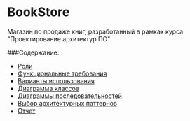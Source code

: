 BookStore
=========

Магазин по продаже книг, разработанный в рамках курса "Проектирование архитектур ПО".

###Содержание:
* [Роли](https://github.com/Snowball239/BookStore/wiki/%D0%A0%D0%BE%D0%BB%D0%B8)
* [Функциональные требования](https://github.com/Snowball239/BookStore/wiki/%D0%A4%D1%83%D0%BD%D0%BA%D1%86%D0%B8%D0%BE%D0%BD%D0%B0%D0%BB%D1%8C%D0%BD%D1%8B%D0%B5-%D1%82%D1%80%D0%B5%D0%B1%D0%BE%D0%B2%D0%B0%D0%BD%D0%B8%D1%8F)
* [Варианты использования](https://github.com/Snowball239/BookStore/wiki/%D0%92%D0%B0%D1%80%D0%B8%D0%B0%D0%BD%D1%82%D1%8B-%D0%B8%D1%81%D0%BF%D0%BE%D0%BB%D1%8C%D0%B7%D0%BE%D0%B2%D0%B0%D0%BD%D0%B8%D1%8F)
* [Диаграмма классов](https://github.com/Snowball239/BookStore/wiki/%D0%94%D0%B8%D0%B0%D0%B3%D1%80%D0%B0%D0%BC%D0%BC%D0%B0-%D0%BA%D0%BB%D0%B0%D1%81%D1%81%D0%BE%D0%B2)
* [Диаграммы последовательностей](https://github.com/Snowball239/BookStore/wiki/%D0%94%D0%B8%D0%B0%D0%B3%D1%80%D0%B0%D0%BC%D0%BC%D1%8B-%D0%BF%D0%BE%D1%81%D0%BB%D0%B5%D0%B4%D0%BE%D0%B2%D0%B0%D1%82%D0%B5%D0%BB%D1%8C%D0%BD%D0%BE%D1%81%D1%82%D0%B5%D0%B9)
* [Выбор архитектурных паттернов](https://github.com/Snowball239/BookStore/wiki/%D0%92%D1%8B%D0%B1%D0%BE%D1%80-%D0%B0%D1%80%D1%85%D0%B8%D1%82%D0%B5%D0%BA%D1%82%D1%83%D1%80%D0%BD%D1%8B%D1%85-%D0%BF%D0%B0%D1%82%D1%82%D0%B5%D1%80%D0%BD%D0%BE%D0%B2)
* [Отчет](https://github.com/Snowball239/BookStore/wiki/%D0%9E%D1%82%D1%87%D0%B5%D1%82)
